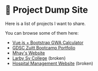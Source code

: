 # 🍋 Project Dump Site

Here is a list of projects I want to share.

You can browse some of them here:
 - [Vue.js + Bootstrap GWA Calculator](https://arvl130.github.io/vue-gwa-calculator)
 - [GDSC Zuitt Bootcamp Portfolio](https://arvl130.github.io/fcb-portfolio)
 - [Mhay's Website](https://arvl130.github.io/mhay)
 - [Larby Sy College](https://arvl130.github.io/larby-sy-college) (broken)
 - [Hospital Management Website](https://arvl130.github.io/hospital-management-system) (broken)
